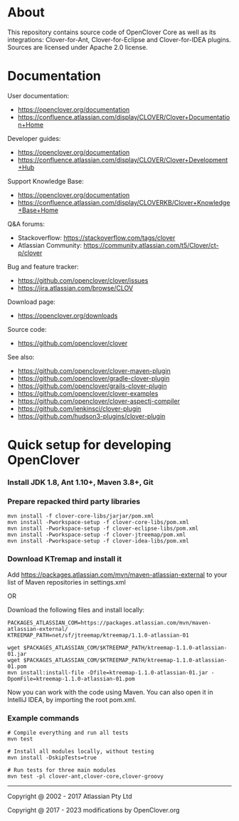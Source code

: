 # About #

This repository contains source code of OpenClover Core as well as its integrations: Clover-for-Ant, Clover-for-Eclipse
and Clover-for-IDEA plugins. Sources are licensed under Apache 2.0 license.

# Documentation #

User documentation:

* https://openclover.org/documentation
* https://confluence.atlassian.com/display/CLOVER/Clover+Documentation+Home

Developer guides:

* https://openclover.org/documentation
* https://confluence.atlassian.com/display/CLOVER/Clover+Development+Hub

Support Knowledge Base:

* https://openclover.org/documentation
* https://confluence.atlassian.com/display/CLOVERKB/Clover+Knowledge+Base+Home

Q&A forums:

* Stackoverflow: https://stackoverflow.com/tags/clover
* Atlassian Community: https://community.atlassian.com/t5/Clover/ct-p/clover

Bug and feature tracker:

* https://github.com/openclover/clover/issues
* https://jira.atlassian.com/browse/CLOV

Download page:

* https://openclover.org/downloads

Source code:

* https://github.com/openclover/clover

See also:

* https://github.com/openclover/clover-maven-plugin
* https://github.com/openclover/gradle-clover-plugin
* https://github.com/openclover/grails-clover-plugin
* https://github.com/openclover/clover-examples
* https://github.com/openclover/clover-aspectj-compiler
* https://github.com/jenkinsci/clover-plugin
* https://github.com/hudson3-plugins/clover-plugin

# Quick setup for developing OpenClover

### Install JDK 1.8, Ant 1.10+, Maven 3.8+, Git

### Prepare repacked third party libraries

```
mvn install -f clover-core-libs/jarjar/pom.xml
mvn install -Pworkspace-setup -f clover-core-libs/pom.xml
mvn install -Pworkspace-setup -f clover-eclipse-libs/pom.xml
mvn install -Pworkspace-setup -f clover-jtreemap/pom.xml
mvn install -Pworkspace-setup -f clover-idea-libs/pom.xml
```

### Download KTremap and install it

Add https://packages.atlassian.com/mvn/maven-atlassian-external to your list of Maven repositories in settings.xml

OR

Download the following files and install locally:

```
PACKAGES_ATLASSIAN_COM=https://packages.atlassian.com/mvn/maven-atlassian-external/
KTREEMAP_PATH=net/sf/jtreemap/ktreemap/1.1.0-atlassian-01

wget $PACKAGES_ATLASSIAN_COM/$KTREEMAP_PATH/ktreemap-1.1.0-atlassian-01.jar
wget $PACKAGES_ATLASSIAN_COM/$KTREEMAP_PATH/ktreemap-1.1.0-atlassian-01.pom
mvn install:install-file -Dfile=ktreemap-1.1.0-atlassian-01.jar -DpomFile=ktreemap-1.1.0-atlassian-01.pom
```

Now you can work with the code using Maven. You can also open it in IntelliJ IDEA,
by importing the root pom.xml.

### Example commands

```
# Compile everything and run all tests
mvn test

# Install all modules locally, without testing 
mvn install -DskipTests=true

# Run tests for three main modules
mvn test -pl clover-ant,clover-core,clover-groovy
```

---

Copyright @ 2002 - 2017 Atlassian Pty Ltd

Copyright @ 2017 - 2023 modifications by OpenClover.org
